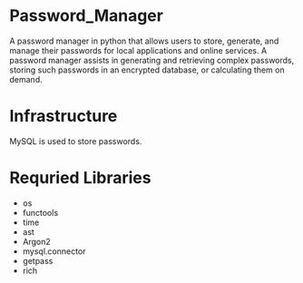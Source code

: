 # Password_Manager

 A password manager in python that allows users to store, generate, and manage their passwords for local applications and online services. A password manager assists in generating and retrieving complex passwords, storing such passwords in an encrypted database, or calculating them on demand.
# Infrastructure
MySQL is used to store passwords.

# Requried Libraries

- os
- functools
- time
- ast
- Argon2
- mysql.connector
- getpass
- rich
